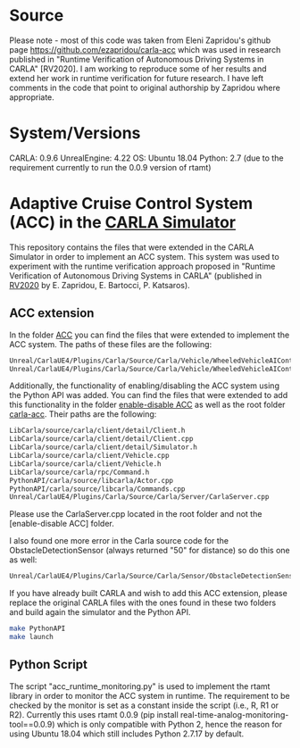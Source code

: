 # Source
Please note - most of this code was taken from Eleni Zapridou's github page https://github.com/ezapridou/carla-acc which was used in research published in "Runtime Verification of Autonomous Driving Systems in CARLA" [RV2020].  I am working to reproduce some of her results and extend her work in runtime verification for future research.  I have left comments in the code that point to original authorship by Zapridou where appropriate.

# System/Versions
CARLA: 0.9.6
UnrealEngine: 4.22
OS: Ubuntu 18.04
Python: 2.7 (due to the requirement currently to run the 0.0.9 version of rtamt)

# Adaptive Cruise Control System (ACC) in the [CARLA Simulator](https://carla.readthedocs.io/en/latest/)
This repository contains the files that were extended in the CARLA Simulator in order to implement an ACC system. This system was used to experiment with the runtime verification approach proposed in "Runtime Verification of Autonomous Driving Systems in CARLA" (published in [RV2020](https://rv20.ait.ac.at/) by E. Zapridou, E. Bartocci, P. Katsaros).

## ACC extension
In the folder [ACC](https://github.com/lttnml1/carla-acc/tree/main/ACC) you can find the files that were extended to implement the ACC system. The paths of these files are the following:
```bash
Unreal/CarlaUE4/Plugins/Carla/Source/Carla/Vehicle/WheeledVehicleAIController.h
Unreal/CarlaUE4/Plugins/Carla/Source/Carla/Vehicle/WheeledVehicleAIController.cpp
```

Additionally, the functionality of enabling/disabling the ACC system using the Python API was added. You can find the files that were extended to add this functionality in the folder [enable-disable ACC](https://github.com/lttnml1/carla-acc/tree/main/enable-disable%20ACC) as well as the root folder [carla-acc](https://github.com/lttnml1/carla-acc). Their paths are the following:
```bash
LibCarla/source/carla/client/detail/Client.h
LibCarla/source/carla/client/detail/Client.cpp
LibCarla/source/carla/client/detail/Simulator.h
LibCarla/source/carla/client/Vehicle.cpp
LibCarla/source/carla/client/Vehicle.h
LibCarla/source/carla/rpc/Command.h
PythonAPI/carla/source/libcarla/Actor.cpp
PythonAPI/carla/source/libcarla/Commands.cpp
Unreal/CarlaUE4/Plugins/Carla/Source/Carla/Server/CarlaServer.cpp
```
Please use the CarlaServer.cpp located in the root folder and not the [enable-disable ACC] folder.

I also found one more error in the Carla source code for the ObstacleDetectionSensor (always returned "50" for distance) so do this one as well:
```bash
Unreal/CarlaUE4/Plugins/Carla/Source/Carla/Sensor/ObstacleDetectionSensor.cpp
```

If you have already built CARLA and wish to add this ACC extension, please replace the original CARLA files with the ones found in these two folders and build again the simulator and the Python API. 
```bash
make PythonAPI
make launch
```

## Python Script
The script "acc_runtime_monitoring.py" is used to implement the rtamt library in order to monitor the ACC system in runtime. The requirement to be checked by the monitor is set as a constant inside the script (i.e., R, R1 or R2).  Currently this uses rtamt 0.0.9 (pip install real-time-analog-monitoring-tool==0.0.9) which is only compatible with Python 2, hence the reason for using Ubuntu 18.04 which still includes Python 2.7.17 by default.
